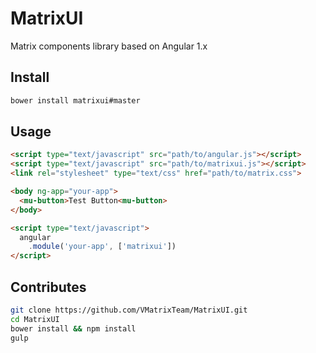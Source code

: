 # MatrixUI

Matrix components library based on Angular 1.x

## Install

```js
bower install matrixui#master
```

## Usage

```html
<script type="text/javascript" src="path/to/angular.js"></script>
<script type="text/javascript" src="path/to/matrixui.js"></script>
<link rel="stylesheet" type="text/css" href="path/to/matrix.css">

<body ng-app="your-app">
  <mu-button>Test Button<mu-button>
</body>

<script type="text/javascript">
  angular
    .module('your-app', ['matrixui'])
</script>
```

## Contributes

```bash
git clone https://github.com/VMatrixTeam/MatrixUI.git
cd MatrixUI
bower install && npm install
gulp
```
